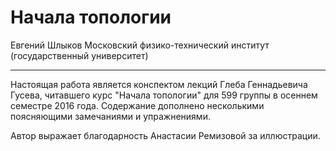 # Начала топологии

Евгений Шлыков
Московский физико-технический институт (государственный университет)

***

Настоящая работа является конспектом лекций Глеба Геннадьевича Гусева, читавшего курс "Начала топологии" для 599 группы в осеннем семестре 2016 года. Содержание дополнено несколькими поясняющими замечаниями и упражнениями.

Автор выражает благодарность Анастасии Ремизовой за иллюстрации.
